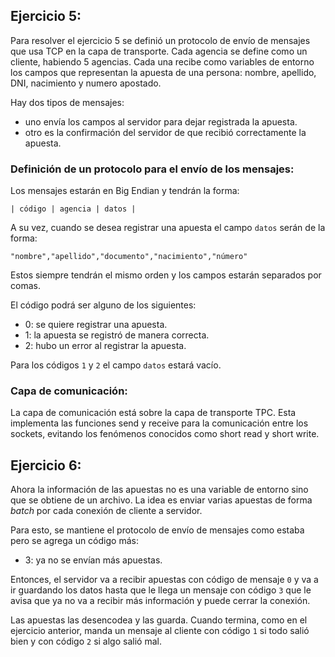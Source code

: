 

## Ejercicio 5:

Para resolver el ejercicio 5 se definió un protocolo de envío de mensajes que usa TCP en la capa de transporte.
Cada agencia se define como un cliente, habiendo 5 agencias. Cada una recibe como variables de entorno los campos que representan la apuesta de una persona: nombre, apellido, DNI, nacimiento y numero apostado.

Hay dos tipos de mensajes: 
* uno envía los campos al servidor para dejar registrada la apuesta.
* otro es la confirmación del servidor de que recibió correctamente la apuesta.

### Definición de un protocolo para el envío de los mensajes:

Los mensajes estarán en Big Endian y tendrán la forma:

` | código | agencia | datos | `

A su vez, cuando se desea registrar una apuesta el campo `datos` serán de la forma:

` "nombre","apellido","documento","nacimiento","número" `

Estos siempre tendrán el mismo orden y los campos estarán separados por comas.

El código podrá ser alguno de los siguientes:
* 0: se quiere registrar una apuesta.
* 1: la apuesta se registró de manera correcta.
* 2: hubo un error al registrar la apuesta.

Para los códigos `1` y `2` el campo `datos` estará vacío.

### Capa de comunicación:

La capa de comunicación está sobre la capa de transporte TPC. Esta implementa las funciones send y receive para la comunicación entre los sockets, evitando los fenómenos conocidos como short read y short write.



## Ejercicio 6:

Ahora la información de las apuestas no es una variable de entorno sino que se obtiene de un archivo. La idea es enviar varias apuestas de forma <i>batch</i> por cada conexión de cliente a servidor. 

Para esto, se mantiene el protocolo de envío de mensajes como estaba pero se agrega un código más:

* 3: ya no se envían más apuestas.

Entonces, el servidor va a recibir apuestas con código de mensaje `0` y va a ir guardando los datos hasta que le llega un mensaje con código `3` que le avisa que ya no va a recibir más información y puede cerrar la conexión. 

Las apuestas las desencodea y las guarda. Cuando termina, como en el ejercicio anterior, manda un mensaje al cliente con código `1` si todo salió bien y con código `2` si algo salió mal.

